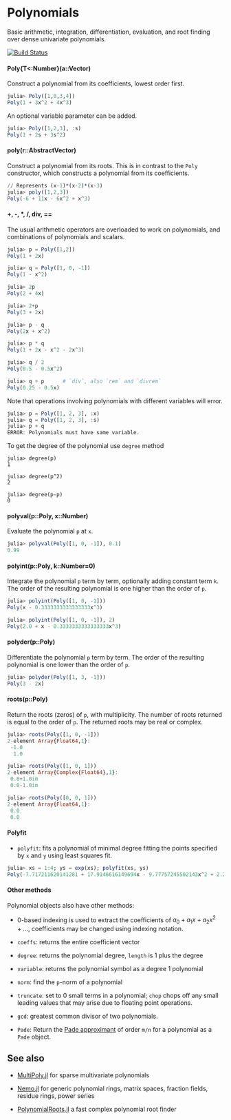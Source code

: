 # Polynomials

Basic arithmetic, integration, differentiation, evaluation, and root finding over dense univariate polynomials.

[![Build Status](https://travis-ci.org/Keno/Polynomials.jl.png?branch=master)](https://travis-ci.org/Keno/Polynomials.jl)

#### Poly{T<:Number}(a::Vector)

Construct a polynomial from its coefficients, lowest order first.

```julia
julia> Poly([1,0,3,4])
Poly(1 + 3x^2 + 4x^3)
```

An optional variable parameter can be added.

```julia
julia> Poly([1,2,3], :s)
Poly(1 + 2s + 3s^2)
```

#### poly(r::AbstractVector)

Construct a polynomial from its roots. This is in contrast to the
`Poly` constructor, which constructs a polynomial from its
coefficients.

```julia
// Represents (x-1)*(x-2)*(x-3)
julia> poly([1,2,3])
Poly(-6 + 11x - 6x^2 + x^3)
```

#### +, -, *, /, div, ==

The usual arithmetic operators are overloaded to work on polynomials, and combinations of polynomials and scalars.
```julia
julia> p = Poly([1,2])
Poly(1 + 2x)

julia> q = Poly([1, 0, -1])
Poly(1 - x^2)

julia> 2p
Poly(2 + 4x)

julia> 2+p
Poly(3 + 2x)

julia> p - q
Poly(2x + x^2)

julia> p * q
Poly(1 + 2x - x^2 - 2x^3)

julia> q / 2
Poly(0.5 - 0.5x^2)

julia> q ÷ p      # `div`, also `rem` and `divrem`
Poly(0.25 - 0.5x)
```

Note that operations involving polynomials with different variables will error.

```julia
julia> p = Poly([1, 2, 3], :x)
julia> q = Poly([1, 2, 3], :s)
julia> p + q
ERROR: Polynomials must have same variable.
```

To get the degree of the polynomial use `degree` method

```
julia> degree(p)
1

julia> degree(p^2)
2

julia> degree(p-p)
0
```

#### polyval(p::Poly, x::Number)

Evaluate the polynomial `p` at `x`.

```julia
julia> polyval(Poly([1, 0, -1]), 0.1)
0.99
```

#### polyint(p::Poly, k::Number=0)

Integrate the polynomial `p` term by term, optionally adding constant
term `k`. The order of the resulting polynomial is one higher than the
order of `p`.

```julia
julia> polyint(Poly([1, 0, -1]))
Poly(x - 0.3333333333333333x^3)

julia> polyint(Poly([1, 0, -1]), 2)
Poly(2.0 + x - 0.3333333333333333x^3)
```

#### polyder(p::Poly)

Differentiate the polynomial `p` term by term. The order of the
resulting polynomial is one lower than the order of `p`.

```julia
julia> polyder(Poly([1, 3, -1]))
Poly(3 - 2x)
```

#### roots(p::Poly)

Return the roots (zeros) of `p`, with multiplicity. The number of
roots returned is equal to the order of `p`. The returned roots may be
real or complex.

```julia
julia> roots(Poly([1, 0, -1]))
2-element Array{Float64,1}:
 -1.0
  1.0

julia> roots(Poly([1, 0, 1]))
2-element Array{Complex{Float64},1}:
 0.0+1.0im
 0.0-1.0im

julia> roots(Poly([0, 0, 1]))
2-element Array{Float64,1}:
 0.0
 0.0
```

#### Polyfit

* `polyfit`: fits a polynomial of minimal degree fitting the points
  specified by `x` and `y` using least squares fit.

```julia
julia> xs = 1:4; ys = exp(xs); polyfit(xs, ys)
Poly(-7.717211620141281 + 17.9146616149694x - 9.77757245502143x^2 + 2.298404288652356x^3)
```

#### Other methods

Polynomial objects also have other methods:

* 0-based indexing is used to extract the coefficients of $a_0 + a_1
  x + a_2 x^2 + ...$, coefficients may be changed using indexing
  notation.

* `coeffs`: returns the entire coefficient vector

* `degree`: returns the polynomial degree, `length` is 1 plus the degree

* `variable`: returns the polynomial symbol as a degree 1 polynomial

* `norm`: find the `p`-norm of a polynomial

* `truncate`: set to 0 small terms in a polynomial; `chop` chops off
  any small leading values that may arise due to floating point
  operations.

* `gcd`: greatest common divisor of two polynomials.


* `Pade`: Return the
  [Pade approximant](https://en.wikipedia.org/wiki/Pad%C3%A9_approximant)
  of order `m/n` for a polynomial as a `Pade` object.


## See also

* [MultiPoly.jl](https://github.com/daviddelaat/MultiPoly.jl) for sparse multivariate polynomials

* [Nemo.jl](https://github.com/wbhart/Nemo.jl) for generic polynomial rings, matrix spaces, fraction fields, residue rings, power series

* [PolynomialRoots.jl](https://github.com/giordano/PolynomialRoots.jl) a fast complex polynomial root finder
